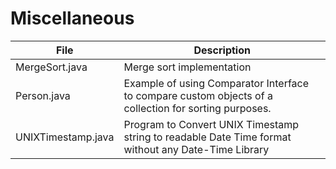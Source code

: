 # Miscellaneous

| File               | Description                                                                                           |
| ------------------ | ----------------------------------------------------------------------------------------------------- |
| MergeSort.java     | Merge sort implementation                                                                             |
| Person.java        | Example of using Comparator Interface to compare custom objects of a collection for sorting purposes. |
| UNIXTimestamp.java | Program to Convert UNIX Timestamp string to readable Date Time format without any Date-Time Library   |
